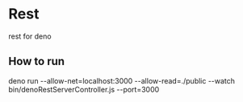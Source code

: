 # Rest
rest for deno

## How to run
deno run --allow-net=localhost:3000 --allow-read=./public --watch bin/denoRestServerController.js --port=3000